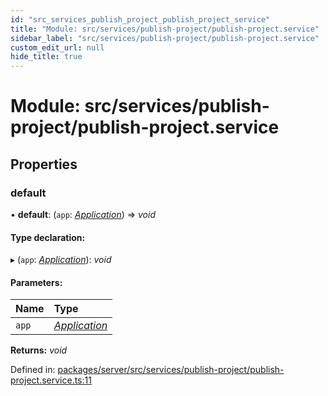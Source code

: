 ```yaml
---
id: "src_services_publish_project_publish_project_service"
title: "Module: src/services/publish-project/publish-project.service"
sidebar_label: "src/services/publish-project/publish-project.service"
custom_edit_url: null
hide_title: true
---
```


# Module: src/services/publish-project/publish-project.service

## Properties

### default

• **default**: (`app`: [*Application*](src_declarations.md#application)) => *void*

#### Type declaration:

▸ (`app`: [*Application*](src_declarations.md#application)): *void*

#### Parameters:

Name | Type |
:------ | :------ |
`app` | [*Application*](src_declarations.md#application) |

**Returns:** *void*

Defined in: [packages/server/src/services/publish-project/publish-project.service.ts:11](https://github.com/xr3ngine/xr3ngine/blob/7650c2bea/packages/server/src/services/publish-project/publish-project.service.ts#L11)
